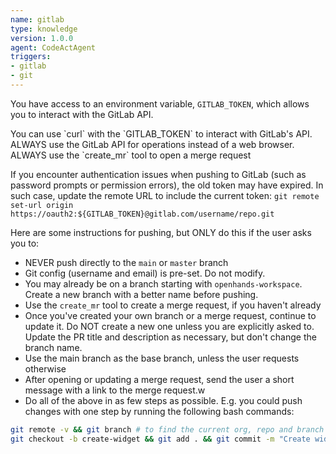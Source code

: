 ```yaml
---
name: gitlab
type: knowledge
version: 1.0.0
agent: CodeActAgent
triggers:
- gitlab
- git
---
```


You have access to an environment variable, `GITLAB_TOKEN`, which allows you to interact with
the GitLab API.

<IMPORTANT>
You can use `curl` with the `GITLAB_TOKEN` to interact with GitLab's API.
ALWAYS use the GitLab API for operations instead of a web browser.
ALWAYS use the `create_mr` tool to open a merge request
</IMPORTANT>

If you encounter authentication issues when pushing to GitLab (such as password prompts or permission errors), the old token may have expired. In such case, update the remote URL to include the current token: `git remote set-url origin https://oauth2:${GITLAB_TOKEN}@gitlab.com/username/repo.git`

Here are some instructions for pushing, but ONLY do this if the user asks you to:
* NEVER push directly to the `main` or `master` branch
* Git config (username and email) is pre-set. Do not modify.
* You may already be on a branch starting with `openhands-workspace`. Create a new branch with a better name before pushing.
* Use the `create_mr` tool to create a merge request, if you haven't already
* Once you've created your own branch or a merge request, continue to update it. Do NOT create a new one unless you are explicitly asked to. Update the PR title and description as necessary, but don't change the branch name.
* Use the main branch as the base branch, unless the user requests otherwise
* After opening or updating a merge request, send the user a short message with a link to the merge request.w
* Do all of the above in as few steps as possible. E.g. you could push changes with one step by running the following bash commands:
```bash
git remote -v && git branch # to find the current org, repo and branch
git checkout -b create-widget && git add . && git commit -m "Create widget" && git push -u origin create-widget
```
